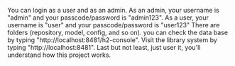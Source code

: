 You can login as a user and as an admin.
As an admin, your username is "admin" and your passcode/password is "admin123".
As a user, your username is "user" and your passcode/password is "user123"
There are folders (repository, model, config, and so on).
you can check the data base by typing "http://localhost:8481/h2-console".
Visit the library system by typing "http://localhost:8481".
Last but not least, just user it, you'll understand how this project works.
